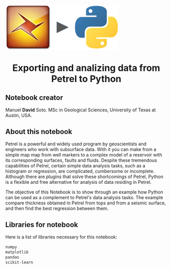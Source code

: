 <div class="cell markdown">

<img src="petrel2python.png" style="width:350px" align="center">

<h1><center>Exporting and analizing data from Petrel to Python</h1></center>

<h2>Notebook creator</h2>

Manuel **David** Soto. MSc in Geological Sciences, University of Texas
at Austin, USA.

<h2>About this notebook</h2>

Petrel is a powerful and widely used program by geoscientists and engineers who work with subsurface data. With it you can make from a simple map  map from well markers to a complex model of a reservoir with its corresponding surfaces, faults and fluids. Despite these tremendous capabilities of Petrel, certain simple data analysis tasks, such as a histogram or regression, are complicated, cumbersome or incomplete. Although there are plugins that solve these shortcomings of Petrel, Python is a flexible and free alternative for analysis of data residing in Petrel.

The objective of this Notebook is to show through an example how Python can be used as a complement to Petrel's data analysis tasks. The example compare thickness obtained in Petrel from tops and from a seismic surface, and then find the best regression between them.

<h2>Libraries for notebook</h2>

Here is a list of libraries necessary for this notebook:

    numpy
    matplotlib
    pandas
    scikit-learn

